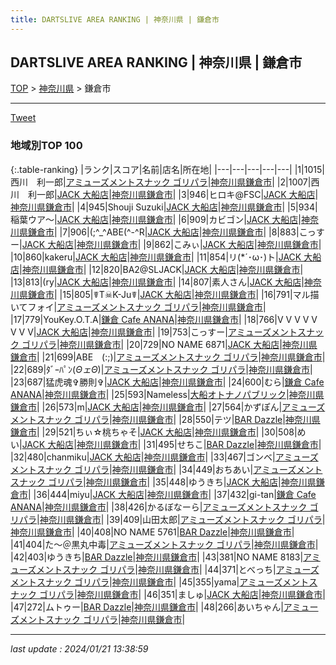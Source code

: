 ```yaml
---
title: DARTSLIVE AREA RANKING | 神奈川県 | 鎌倉市
---
```

## DARTSLIVE AREA RANKING | 神奈川県 | 鎌倉市

[TOP](/darts/rank/) > [神奈川県](/darts/rank/神奈川県/) > 鎌倉市

___

<a href="https://twitter.com/share?ref_src=twsrc%5Etfw" data-text="DARTSLIVE AREA RANKING | 神奈川県鎌倉市" class="twitter-share-button" data-via="DARTSLIVE" data-hashtags="DARTSLIVE" data-related="DARTSLIVE" data-show-count="false">Tweet</a>

### 地域別TOP 100

{:.table-ranking}
|ランク|スコア|名前|店名|所在地|
|---|---|---|---|---|
|1|1015|西川　利一郎|<a href="https://search.dartslive.com/jp/shop/1075625f65abe94128032249b44395af">アミューズメントスナック ゴリパラ</a>|<a href="/darts/rank/神奈川県/鎌倉市">神奈川県鎌倉市</a>|
|2|1007|西川　利一郎|<a href="https://search.dartslive.com/jp/shop/1d968eea04b1b2130d9b047a20a7ba1e">JACK 大船店</a>|<a href="/darts/rank/神奈川県/鎌倉市">神奈川県鎌倉市</a>|
|3|946|ヒロキ@FSC|<a href="https://search.dartslive.com/jp/shop/1d968eea04b1b2130d9b047a20a7ba1e">JACK 大船店</a>|<a href="/darts/rank/神奈川県/鎌倉市">神奈川県鎌倉市</a>|
|4|945|Shouji Suzuki|<a href="https://search.dartslive.com/jp/shop/1d968eea04b1b2130d9b047a20a7ba1e">JACK 大船店</a>|<a href="/darts/rank/神奈川県/鎌倉市">神奈川県鎌倉市</a>|
|5|934|稲葉ウア〜|<a href="https://search.dartslive.com/jp/shop/1d968eea04b1b2130d9b047a20a7ba1e">JACK 大船店</a>|<a href="/darts/rank/神奈川県/鎌倉市">神奈川県鎌倉市</a>|
|6|909|カビゴン|<a href="https://search.dartslive.com/jp/shop/1d968eea04b1b2130d9b047a20a7ba1e">JACK 大船店</a>|<a href="/darts/rank/神奈川県/鎌倉市">神奈川県鎌倉市</a>|
|7|906|(;^_^ABE(^-^R|<a href="https://search.dartslive.com/jp/shop/1d968eea04b1b2130d9b047a20a7ba1e">JACK 大船店</a>|<a href="/darts/rank/神奈川県/鎌倉市">神奈川県鎌倉市</a>|
|8|883|こっすー|<a href="https://search.dartslive.com/jp/shop/1d968eea04b1b2130d9b047a20a7ba1e">JACK 大船店</a>|<a href="/darts/rank/神奈川県/鎌倉市">神奈川県鎌倉市</a>|
|9|862|こみぃ|<a href="https://search.dartslive.com/jp/shop/1d968eea04b1b2130d9b047a20a7ba1e">JACK 大船店</a>|<a href="/darts/rank/神奈川県/鎌倉市">神奈川県鎌倉市</a>|
|10|860|kakeru|<a href="https://search.dartslive.com/jp/shop/1d968eea04b1b2130d9b047a20a7ba1e">JACK 大船店</a>|<a href="/darts/rank/神奈川県/鎌倉市">神奈川県鎌倉市</a>|
|11|854|リ(*´･ω･)ト|<a href="https://search.dartslive.com/jp/shop/1d968eea04b1b2130d9b047a20a7ba1e">JACK 大船店</a>|<a href="/darts/rank/神奈川県/鎌倉市">神奈川県鎌倉市</a>|
|12|820|BA2@SLJACK|<a href="https://search.dartslive.com/jp/shop/1d968eea04b1b2130d9b047a20a7ba1e">JACK 大船店</a>|<a href="/darts/rank/神奈川県/鎌倉市">神奈川県鎌倉市</a>|
|13|813|(ry|<a href="https://search.dartslive.com/jp/shop/1d968eea04b1b2130d9b047a20a7ba1e">JACK 大船店</a>|<a href="/darts/rank/神奈川県/鎌倉市">神奈川県鎌倉市</a>|
|14|807|素人さん|<a href="https://search.dartslive.com/jp/shop/1d968eea04b1b2130d9b047a20a7ba1e">JACK 大船店</a>|<a href="/darts/rank/神奈川県/鎌倉市">神奈川県鎌倉市</a>|
|15|805|☤T☠K-Ju☤|<a href="https://search.dartslive.com/jp/shop/1d968eea04b1b2130d9b047a20a7ba1e">JACK 大船店</a>|<a href="/darts/rank/神奈川県/鎌倉市">神奈川県鎌倉市</a>|
|16|791|マル描いてフォイ|<a href="https://search.dartslive.com/jp/shop/1075625f65abe94128032249b44395af">アミューズメントスナック ゴリパラ</a>|<a href="/darts/rank/神奈川県/鎌倉市">神奈川県鎌倉市</a>|
|17|779|YouKey.O.T.A|<a href="https://search.dartslive.com/jp/shop/e16e7a8f62a1fdbf0d9b047a20a7ba1e">鎌倉 Cafe ANANA</a>|<a href="/darts/rank/神奈川県/鎌倉市">神奈川県鎌倉市</a>|
|18|766|V V V V V V V V|<a href="https://search.dartslive.com/jp/shop/1d968eea04b1b2130d9b047a20a7ba1e">JACK 大船店</a>|<a href="/darts/rank/神奈川県/鎌倉市">神奈川県鎌倉市</a>|
|19|753|こっすー|<a href="https://search.dartslive.com/jp/shop/1075625f65abe94128032249b44395af">アミューズメントスナック ゴリパラ</a>|<a href="/darts/rank/神奈川県/鎌倉市">神奈川県鎌倉市</a>|
|20|729|NO NAME 6871|<a href="https://search.dartslive.com/jp/shop/1d968eea04b1b2130d9b047a20a7ba1e">JACK 大船店</a>|<a href="/darts/rank/神奈川県/鎌倉市">神奈川県鎌倉市</a>|
|21|699|ABE　(:;)|<a href="https://search.dartslive.com/jp/shop/1075625f65abe94128032249b44395af">アミューズメントスナック ゴリパラ</a>|<a href="/darts/rank/神奈川県/鎌倉市">神奈川県鎌倉市</a>|
|22|689|ﾀﾞｰﾊﾟﾝ(*ΘェΘ*)|<a href="https://search.dartslive.com/jp/shop/1075625f65abe94128032249b44395af">アミューズメントスナック ゴリパラ</a>|<a href="/darts/rank/神奈川県/鎌倉市">神奈川県鎌倉市</a>|
|23|687|猛虎魂✞勝則✞|<a href="https://search.dartslive.com/jp/shop/1d968eea04b1b2130d9b047a20a7ba1e">JACK 大船店</a>|<a href="/darts/rank/神奈川県/鎌倉市">神奈川県鎌倉市</a>|
|24|600|むら|<a href="https://search.dartslive.com/jp/shop/e16e7a8f62a1fdbf0d9b047a20a7ba1e">鎌倉 Cafe ANANA</a>|<a href="/darts/rank/神奈川県/鎌倉市">神奈川県鎌倉市</a>|
|25|593|Nameless|<a href="https://search.dartslive.com/jp/shop/f78ed53f098e84880d9b047a20a7ba1e">大船オトナノパブリック</a>|<a href="/darts/rank/神奈川県/鎌倉市">神奈川県鎌倉市</a>|
|26|573|m|<a href="https://search.dartslive.com/jp/shop/1d968eea04b1b2130d9b047a20a7ba1e">JACK 大船店</a>|<a href="/darts/rank/神奈川県/鎌倉市">神奈川県鎌倉市</a>|
|27|564|かずぽん|<a href="https://search.dartslive.com/jp/shop/1075625f65abe94128032249b44395af">アミューズメントスナック ゴリパラ</a>|<a href="/darts/rank/神奈川県/鎌倉市">神奈川県鎌倉市</a>|
|28|550|テツ|<a href="https://search.dartslive.com/jp/shop/914b2f4db1574b630d9b047a20a7ba1e">BAR Dazzle</a>|<a href="/darts/rank/神奈川県/鎌倉市">神奈川県鎌倉市</a>|
|29|521|ちぃ☆桃ちゃそ|<a href="https://search.dartslive.com/jp/shop/1d968eea04b1b2130d9b047a20a7ba1e">JACK 大船店</a>|<a href="/darts/rank/神奈川県/鎌倉市">神奈川県鎌倉市</a>|
|30|508|めい|<a href="https://search.dartslive.com/jp/shop/1d968eea04b1b2130d9b047a20a7ba1e">JACK 大船店</a>|<a href="/darts/rank/神奈川県/鎌倉市">神奈川県鎌倉市</a>|
|31|495|せちこ|<a href="https://search.dartslive.com/jp/shop/914b2f4db1574b630d9b047a20a7ba1e">BAR Dazzle</a>|<a href="/darts/rank/神奈川県/鎌倉市">神奈川県鎌倉市</a>|
|32|480|chanmiku|<a href="https://search.dartslive.com/jp/shop/1d968eea04b1b2130d9b047a20a7ba1e">JACK 大船店</a>|<a href="/darts/rank/神奈川県/鎌倉市">神奈川県鎌倉市</a>|
|33|467|ゴンベ|<a href="https://search.dartslive.com/jp/shop/1075625f65abe94128032249b44395af">アミューズメントスナック ゴリパラ</a>|<a href="/darts/rank/神奈川県/鎌倉市">神奈川県鎌倉市</a>|
|34|449|おちあい|<a href="https://search.dartslive.com/jp/shop/1075625f65abe94128032249b44395af">アミューズメントスナック ゴリパラ</a>|<a href="/darts/rank/神奈川県/鎌倉市">神奈川県鎌倉市</a>|
|35|448|ゆうきち|<a href="https://search.dartslive.com/jp/shop/1d968eea04b1b2130d9b047a20a7ba1e">JACK 大船店</a>|<a href="/darts/rank/神奈川県/鎌倉市">神奈川県鎌倉市</a>|
|36|444|miyu|<a href="https://search.dartslive.com/jp/shop/1d968eea04b1b2130d9b047a20a7ba1e">JACK 大船店</a>|<a href="/darts/rank/神奈川県/鎌倉市">神奈川県鎌倉市</a>|
|37|432|gi-tan|<a href="https://search.dartslive.com/jp/shop/e16e7a8f62a1fdbf0d9b047a20a7ba1e">鎌倉 Cafe ANANA</a>|<a href="/darts/rank/神奈川県/鎌倉市">神奈川県鎌倉市</a>|
|38|426|かるぼなーら|<a href="https://search.dartslive.com/jp/shop/1075625f65abe94128032249b44395af">アミューズメントスナック ゴリパラ</a>|<a href="/darts/rank/神奈川県/鎌倉市">神奈川県鎌倉市</a>|
|39|409|山田太郎|<a href="https://search.dartslive.com/jp/shop/1075625f65abe94128032249b44395af">アミューズメントスナック ゴリパラ</a>|<a href="/darts/rank/神奈川県/鎌倉市">神奈川県鎌倉市</a>|
|40|408|NO NAME 5761|<a href="https://search.dartslive.com/jp/shop/914b2f4db1574b630d9b047a20a7ba1e">BAR Dazzle</a>|<a href="/darts/rank/神奈川県/鎌倉市">神奈川県鎌倉市</a>|
|41|404|た～＠黒丸中毒|<a href="https://search.dartslive.com/jp/shop/1075625f65abe94128032249b44395af">アミューズメントスナック ゴリパラ</a>|<a href="/darts/rank/神奈川県/鎌倉市">神奈川県鎌倉市</a>|
|42|403|ゆうきち|<a href="https://search.dartslive.com/jp/shop/914b2f4db1574b630d9b047a20a7ba1e">BAR Dazzle</a>|<a href="/darts/rank/神奈川県/鎌倉市">神奈川県鎌倉市</a>|
|43|381|NO NAME 8183|<a href="https://search.dartslive.com/jp/shop/1075625f65abe94128032249b44395af">アミューズメントスナック ゴリパラ</a>|<a href="/darts/rank/神奈川県/鎌倉市">神奈川県鎌倉市</a>|
|44|371|とべっち|<a href="https://search.dartslive.com/jp/shop/1075625f65abe94128032249b44395af">アミューズメントスナック ゴリパラ</a>|<a href="/darts/rank/神奈川県/鎌倉市">神奈川県鎌倉市</a>|
|45|355|yama|<a href="https://search.dartslive.com/jp/shop/1075625f65abe94128032249b44395af">アミューズメントスナック ゴリパラ</a>|<a href="/darts/rank/神奈川県/鎌倉市">神奈川県鎌倉市</a>|
|46|351|ましゅ|<a href="https://search.dartslive.com/jp/shop/1d968eea04b1b2130d9b047a20a7ba1e">JACK 大船店</a>|<a href="/darts/rank/神奈川県/鎌倉市">神奈川県鎌倉市</a>|
|47|272|ムトゥー|<a href="https://search.dartslive.com/jp/shop/914b2f4db1574b630d9b047a20a7ba1e">BAR Dazzle</a>|<a href="/darts/rank/神奈川県/鎌倉市">神奈川県鎌倉市</a>|
|48|266|あいちゃん|<a href="https://search.dartslive.com/jp/shop/1075625f65abe94128032249b44395af">アミューズメントスナック ゴリパラ</a>|<a href="/darts/rank/神奈川県/鎌倉市">神奈川県鎌倉市</a>|



___

_last update : 2024/01/21 13:38:59_


<script src="https://cdnjs.cloudflare.com/ajax/libs/jquery/3.6.1/jquery.min.js" integrity="sha512-aVKKRRi/Q/YV+4mjoKBsE4x3H+BkegoM/em46NNlCqNTmUYADjBbeNefNxYV7giUp0VxICtqdrbqU7iVaeZNXA==" crossorigin="anonymous" referrerpolicy="no-referrer"></script>
<script src="https://cdnjs.cloudflare.com/ajax/libs/jquery.tablesorter/2.31.3/js/jquery.tablesorter.min.js" integrity="sha512-qzgd5cYSZcosqpzpn7zF2ZId8f/8CHmFKZ8j7mU4OUXTNRd5g+ZHBPsgKEwoqxCtdQvExE5LprwwPAgoicguNg==" crossorigin="anonymous" referrerpolicy="no-referrer"></script>
<link rel="stylesheet" href="https://cdnjs.cloudflare.com/ajax/libs/jquery.tablesorter/2.31.3/css/theme.default.min.css" integrity="sha512-wghhOJkjQX0Lh3NSWvNKeZ0ZpNn+SPVXX1Qyc9OCaogADktxrBiBdKGDoqVUOyhStvMBmJQ8ZdMHiR3wuEq8+w==" crossorigin="anonymous" referrerpolicy="no-referrer" />
<script>
$(function() {
    $(".table-ranking").tablesorter({sortList:[[0, 0]]});
});
</script>

<script async src="https://platform.twitter.com/widgets.js" charset="utf-8"></script>